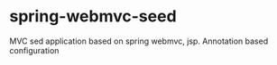 # spring-webmvc-seed
MVC sed application based on spring webmvc, jsp. Annotation based configuration
